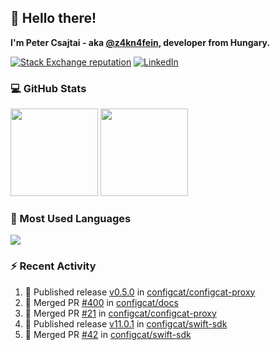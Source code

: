 ## 👋 Hello there!

**I'm Peter Csajtai - aka [@z4kn4fein](https://github.com/z4kn4fein), developer from Hungary.**

[![Stack Exchange reputation](https://img.shields.io/stackexchange/stackoverflow/r/8700582?color=orange&label=reputation&logo=stackoverflow&style=for-the-badge)](https://stackoverflow.com/users/8700582)
[![LinkedIn](https://img.shields.io/badge/linkedin-%230077B5.svg?style=for-the-badge&logo=linkedin&logoColor=white)](https://www.linkedin.com/in/csajtai-p%C3%A9ter-45395341/)

### 💻 GitHub Stats

<div>
  <img height="140px" src="https://github-readme-stats-pcsajtai.vercel.app/api?username=z4kn4fein&show_icons=true&hide_border=true&count_private=true&custom_title=Stats&theme=dracula&line_height=24&hide_title=true">
  <img height="140px" src="https://streak-stats.demolab.com?user=z4kn4fein&theme=dracula&hide_border=true">
  
</div>

### :toolbox: Most Used Languages

<img src="https://github-readme-stats-pcsajtai.vercel.app/api/top-langs/?username=z4kn4fein&theme=dracula&hide_border=true&layout=compact&langs_count=8&hide_title=true">

### :zap: Recent Activity

<!--START_SECTION:activity-->
1. 🚀 Published release [v0.5.0](https://github.com/configcat/configcat-proxy/releases/tag/v0.5.0) in [configcat/configcat-proxy](https://github.com/configcat/configcat-proxy)
2. 🎉 Merged PR [#400](https://github.com/configcat/docs/pull/400) in [configcat/docs](https://github.com/configcat/docs)
3. 🎉 Merged PR [#21](https://github.com/configcat/configcat-proxy/pull/21) in [configcat/configcat-proxy](https://github.com/configcat/configcat-proxy)
4. 🚀 Published release [v11.0.1](https://github.com/configcat/swift-sdk/releases/tag/11.0.1) in [configcat/swift-sdk](https://github.com/configcat/swift-sdk)
5. 🎉 Merged PR [#42](https://github.com/configcat/swift-sdk/pull/42) in [configcat/swift-sdk](https://github.com/configcat/swift-sdk)
<!--END_SECTION:activity-->
